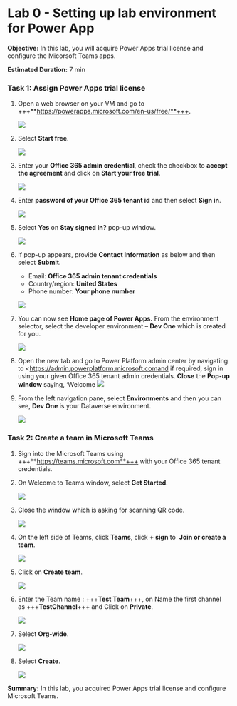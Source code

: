 # Lab 0 - Setting up lab environment for Power App

**Objective:** In this lab, you will acquire Power Apps trial license and configure the Micorsoft Teams apps.

**Estimated Duration:** 7 min

### **Task 1: Assign** **Power Apps trial license** 

1.  Open a web browser on your VM and go to
    +++**https://powerapps.microsoft.com/en-us/free/**+++.

    ![](./media/image1.png)


2.  Select **Start free**.


    ![](./media/image2.png)


3.  Enter your **Office 365 admin credential**, check the checkbox to
    **accept the agreement** and click on **Start your free trial**.


    ![](./media/image3.png)


4.  Enter **password of your Office 365 tenant id** and then select
    **Sign in**.

    ![](./media/image4.png)


5.  Select **Yes** on **Stay signed in?** pop-up window.


    ![](./media/image5.png)


6.  If pop-up appears, provide **Contact Information** as below and then
    select **Submit**.

    - Email: **Office 365 admin tenant credentials**
    - Country/region: **United States**
    - Phone number: **Your phone number**


    ![](./media/image6.png)


7.  You can now see **Home page of Power Apps.** From the environment
    selector, select the developer environment – **Dev One** which is
    created for you.


    ![](./media/image7.png)


8.  Open the new tab and go to Power Platform admin center by navigating
    to <https://admin.powerplatform.microsoft.comand if required, sign
    in using your given Office 365 tenant admin credentials. **Close**
    the **Pop-up window** saying, ‘Welcome 
    ![](./media/image8.png)


9.  From the left navigation pane, select **Environments** and then you
    can see, **Dev One** is your Dataverse environment.


    ![](./media/image9.png)


### Task 2: Create a team in Microsoft Teams

1.  Sign into the Microsoft Teams
    using +++**https://teams.microsoft.com**+++ with your
    Office 365 tenant credentials.

2.  On Welcome to Teams window, select **Get Started**. 

    ![](./media/image10.png)


3.  Close the window which is asking for scanning QR code.

    
    ![](./media/image11.png)


4.  On the left side of Teams, click **Teams**, click **+
    sign** to  **Join or create a team**.


    ![](./media/image12.png)


5.  Click on **Create team**.


    ![](./media/image13.png)


6.  Enter the Team name : +++**Test Team**+++, on Name the first
    channel
    as +++**TestChannel**+++ and
    Click on **Private**.


    ![](./media/image14.png)


7.  Select **Org-wide**.


    ![](./media/image15.png)


8.  Select **Create**.


    ![](./media/image16.png)


**Summary:** In this lab, you acquired Power Apps trial license and configure Microsoft Teams.
